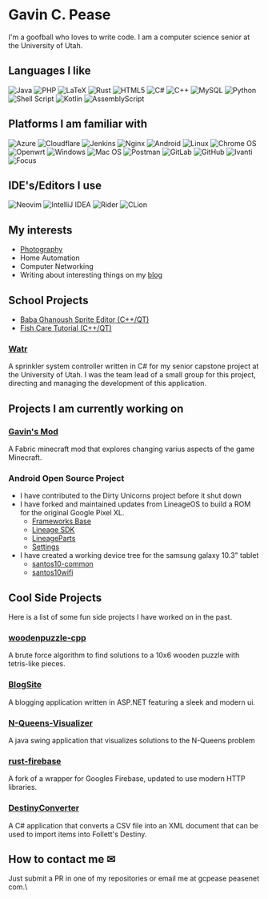 # Gavin C. Pease

I'm a goofball who loves to write code.  I am a computer science senior at the University of Utah.

## Languages I like
![Java](https://img.shields.io/badge/java-%23ED8B00.svg?style=for-the-badge&logo=java&logoColor=white)
![PHP](https://img.shields.io/badge/php-%23777BB4.svg?style=for-the-badge&logo=php&logoColor=white)
![LaTeX](https://img.shields.io/badge/latex-%23008080.svg?style=for-the-badge&logo=latex&logoColor=white)
![Rust](https://img.shields.io/badge/rust-%23AA8B00.svg?style=for-the-badge&logo=rust&logoColor=white)
![HTML5](https://img.shields.io/badge/html5-%23E34F26.svg?style=for-the-badge&logo=html5&logoColor=white)
![C#](https://img.shields.io/badge/c%23-%23239120.svg?style=for-the-badge&logo=c-sharp&logoColor=white)
![C++](https://img.shields.io/badge/c++-%2300599C.svg?style=for-the-badge&logo=c%2B%2B&logoColor=white)
![MySQL](https://img.shields.io/badge/mysql-%2300f.svg?style=for-the-badge&logo=mysql&logoColor=white)
![Python](https://img.shields.io/badge/python-3670A0?style=for-the-badge&logo=python&logoColor=ffdd54)
![Shell Script](https://img.shields.io/badge/shell_script-%239999.svg?style=for-the-badge&logo=gnu-bash&logoColor=white)
![Kotlin](https://img.shields.io/badge/kotlin-%237F52FF.svg?style=for-the-badge&logo=kotlin&logoColor=white)
![AssemblyScript](https://img.shields.io/badge/assembly%20script-%23000000.svg?style=for-the-badge&logo=assemblyscript&logoColor=white)

## Platforms I am familiar with
![Azure](https://img.shields.io/badge/azure-%230072C6.svg?style=for-the-badge&logo=azure-devops&logoColor=white)
![Cloudflare](https://img.shields.io/badge/Cloudflare-F38020?style=for-the-badge&logo=Cloudflare&logoColor=white)
![Jenkins](https://img.shields.io/badge/jenkins-%232C5263.svg?style=for-the-badge&logo=jenkins&logoColor=white)
![Nginx](https://img.shields.io/badge/nginx-%23009639.svg?style=for-the-badge&logo=nginx&logoColor=white)
![Android](https://img.shields.io/badge/Android-3DDC84?style=for-the-badge&logo=android&logoColor=white)
![Linux](https://img.shields.io/badge/Linux-FCC624?style=for-the-badge&logo=linux&logoColor=black)
![Chrome OS](https://img.shields.io/badge/chrome%20os-3d89fc?style=for-the-badge&logo=google%20chrome&logoColor=white)
![Openwrt](https://img.shields.io/badge/OpenWrt-00B5E2?style=for-the-badge&logo=OpenWrt&logoColor=white)
![Windows](https://img.shields.io/badge/Windows-0078D6?style=for-the-badge&logo=windows&logoColor=white)
![Mac OS](https://img.shields.io/badge/mac%20os-999?style=for-the-badge&logo=macos&logoColor=F0F0F0)
![Postman](https://img.shields.io/badge/Postman-FF6C37?style=for-the-badge&logo=postman&logoColor=white)
![GitLab](https://img.shields.io/badge/gitlab-%23181717.svg?style=for-the-badge&logo=gitlab&logoColor=white)
![GitHub](https://img.shields.io/badge/github-%23121011.svg?style=for-the-badge&logo=github&logoColor=white)
![Ivanti](https://img.shields.io/badge/Ivanti-EF3939?style=for-the-badge&logo=Ivanti&logoColor=white)
![Focus](https://img.shields.io/badge/Focus-3273a5?style=for-the-badge&logo=Ivanti&logoColor=white)

## IDE's/Editors I use
![Neovim](https://img.shields.io/badge/NeoVim-%2357A143.svg?&style=for-the-badge&logo=neovim&logoColor=white)
![IntelliJ IDEA](https://img.shields.io/badge/IntelliJ%20IDEA-darkcyan.svg?style=for-the-badge&logo=intellij-idea)
![Rider](https://img.shields.io/badge/Rider-crimson.svg?style=for-the-badge&logo=Rider&logoColor=white)
![CLion](https://img.shields.io/badge/CLion-darkgreen?style=for-the-badge&logo=clion&logoColor=white)

## My interests
* [Photography](https://portfolio.peasenet.com)
* Home Automation
* Computer Networking
* Writing about interesting things on my [blog](https://blog.peasenet.com)

## School Projects
* [Baba Ghanoush Sprite Editor (C++/QT)](https://github.com/GT3CH1/sprite-editor)
* [Fish Care Tutorial (C++/QT)](https://github.com/GT3CH1/edu-app)
### [Watr](https://capstone-cs.eng.utah.edu/Watr/Watr)
A sprinkler system controller written in C# for my senior capstone project at the University of Utah.
I was the team lead of a small group for this project, directing and managing the development of this application.

## Projects I am currently working on
### [Gavin's Mod](https://github.com/gavinsmod/gavinsextensiblemod)
A Fabric minecraft mod that explores changing varius aspects of the game Minecraft.

### Android Open Source Project
* I have contributed to the Dirty Unicorns project before it shut down
* I have forked and maintained updates from LineageOS to build a ROM for the original Google Pixel XL.
  * [Frameworks Base](https://github.com/GT3CH1/android_frameworks_base)
  * [Lineage SDK](https://github.com/GT3CH1/android_lineage-sdk)
  * [LineageParts](https://github.com/GT3CH1/android_packages_apps_LineageParts)
  * [Settings](https://github.com/GT3CH1/android_packages_apps_Settings)
* I have created a working device tree for the samsung galaxy 10.3" tablet
  * [santos10-common](https://github.com/GT3CH1/android_device_samsung_santos10-common)
  * [santos10wifi](https://github.com/GT3CH1/android_device_samsung_santos10wifi)

## Cool Side Projects
Here is a list of some fun side projects I have worked on in the past.
### [woodenpuzzle-cpp](https://github.com/GT3CH1/woodenpuzzle-cpp) 
A brute force algorithm to find solutions to a 10x6 wooden puzzle with tetris-like pieces.

### [BlogSite](https://github.com/GT3CH1/BlogSite)
A blogging application written in ASP.NET featuring a sleek and modern ui.

### [N-Queens-Visualizer](https://github.com/GT3CH1/N-Queens-Visualizer)
A java swing application that visualizes solutions to the N-Queens problem

### [rust-firebase](https://github.com/GT3CH1/rust-firebase)
A fork of a wrapper for Googles Firebase, updated to use modern HTTP libraries.

### [DestinyConverter](https://github.com/GT3CH1/DestinyResourceConverter)
A C# application that converts a CSV file into an XML document that can be used to import items into Follett's Destiny.

## How to contact me ✉
Just submit a PR in one of my repositories or email me at gcpease <at> peasenet <dot> com.\
